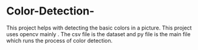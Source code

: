 # Color-Detection-
This project helps with detecting the basic colors in a picture. This project uses opencv mainly .
The csv file is the dataset and py file is the main file which runs the process of color detection.
